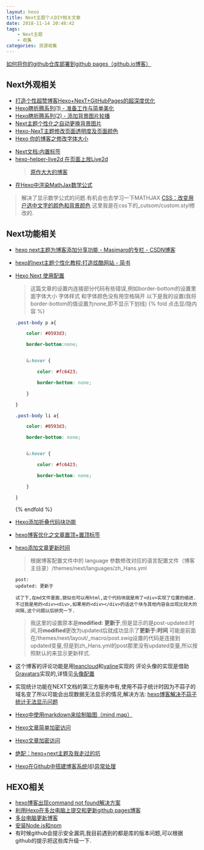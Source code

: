 ```yaml
---
layout: hexo
title: Next主题个人DIY相关文章
date: 2018-11-14 20:48:42
tags: 
	- Next主题
	- 收集
categories: 资源收集
---
```

[如何将你的github仓库部署到github pages（github.io博客）](https://www.cnblogs.com/wanliyuan/p/5673622.html)
## Next外观相关
* [打造个性超赞博客Hexo+NexT+GitHubPages的超深度优化](https://reuixiy.github.io/technology/computer/computer-aided-art/2017/06/09/hexo-next-optimization.html)
* [Hexo瞎折腾系列(1) - 准备工作与简单美化](https://www.cnblogs.com/yulinlewis/p/9348024.html)
* [Hexo瞎折腾系列(2) - 添加背景图片轮播](https://blog.csdn.net/lewky_liu/article/details/81149140)
* [Next主题个性化之自动更换背景图片](https://blog.csdn.net/mango_haoming/article/details/78473243)
* [Hexo-NexT主题修改页面透明度及页面颜色](https://liujunzhou.cn/2018/8/16/page-background/)
* [Hexo 你的博客之修改字体大小](https://www.jianshu.com/p/02fbd409988c)

<!-- more -->

* [Next文档:内置标签](http://theme-next.iissnan.com/tag-plugins.html)
* [hexo-helper-live2d 在页面上放Live2d](https://github.com/EYHN/hexo-helper-live2d/blob/master/README.zh-CN.md)
 	>[原作大大的博客](https://huaji8.top/post/live2d-plugin-2.0/)
* [在Hexo中渲染MathJax数学公式](https://www.jianshu.com/p/7ab21c7f0674)
>解决了显示数学公式的问题.有机会也去学习一下MATHJAX
[CSS：改变用户选中文字的颜色和背景颜色](https://blog.csdn.net/qq_31164127/article/details/76147571)
>这里我是在css下的_cutsom/custom.styl修改的.
## Next功能相关
* [hexo next主题为博客添加分享功能 - Masimaro的专栏 - CSDN博客](https://blog.csdn.net/lanuage/article/details/78991798)
* [hexo的next主题个性化教程:打造炫酷网站 - 简书](https://www.jianshu.com/p/f054333ac9e6)
* [Hexo Next 使用配置](https://www.jianshu.com/p/7614e8a173f5)
	>这篇文章的设置内连接部分代码有些错误,例如border-bottom的设置里面字体大小 字体样式 和字体颜色没有用空格隔开
	以下是我的设置(我将border-bottom的值设置为none,即不显示下划线)
	{% fold 点击显/隐内容 %}
	```css
	.post-body p a{

		color: #0593d3;

		border-bottom:none;


		&:hover {

			color: #fc6423;

			border-bottom: none;

		}

	}

	.post-body li a{

		color: #0593d3;

		border-bottom: none;


		&:hover {

			color: #fc6423;

			border-bottom: none;

		}

	}

	```
	{% endfold %}
* [Hexo添加折叠代码块功能](https://www.cnblogs.com/woshimrf/p/hexo-fold-block.html)
* [hexo博客优化之文章置顶+置顶标签](https://blog.csdn.net/qwerty200696/article/details/79010629)
* [hexo添加文章更新时间](https://www.jianshu.com/p/ae3a0666e998)
	>根据博客配置文件中的 language 参数修改对应的语言配置文件（博客主目录）/themes/next/languages/zh_Hans.yml

	```
	post:
	updated: 更新于

	试了下,在md文件里面,貌似也可以用html,这个代码块就是用了<div>实现了位置的缩进.
	不过我是用的<div><div>,如果用的<div></div>的话这个块与其他内容会出现比较大的间隔,这个问题以后研究一下.
	```
	

	>我这里的设置原本是**modified: 更新于**,但是显示的是post-updated:时间,将**modified**更改为updated后就成功显示了**更新于:时间**
	可能是前面在/themes/next/layout/_macro/post.swig设置的代码是连接到updated变量,但是到zh_Hans.yml的post那里没有updated变量,所以按照默认的来显示更新样式.

* 这个博客的评论功能是用[leancloud](https://leancloud.cn/)和[valine](https://valine.js.org)实现的
评论头像的实现是借助[Gravatars](https://en.gravatar.com/)实现的,详情见[头像配置](https://valine.js.org/avatar.html)

* 实现统计功能在NEXT文档的第三方服务中有,使用不蒜子统计时因为不蒜子的域名变了所以可能会出现数据无法显示的情况,解决方法:
[hexo博客解决不蒜子统计无法显示问题](https://www.jianshu.com/p/fd3accaa2ae0)

* [Hexo中使用markdown来绘制脑图（mind map）](https://qsli.github.io/2017/01/01/markdown-mindmap/)
* [Hexo文章简单加密访问](https://blog.csdn.net/Lancelot_Lewis/article/details/53422901)
* [Hexo文章加密访问](https://www.jianshu.com/p/e4203ee066e5)
* [绝配：hexo+next主题及我走过的坑](https://www.jianshu.com/p/21c94eb7bcd1)
* [Hexo在Github中搭建博客系统(6)异常处理](https://blog.csdn.net/chwshuang/article/details/52350559)

## HEXO相关
* [hexo博客出现command not found解决方案](https://blog.csdn.net/whjkm/article/details/42675579)
* [利用Hexo在多台电脑上提交和更新github pages博客](https://www.jianshu.com/p/0b1fccce74e0)
* [多台电脑更新博客](https://otakurice.github.io/2018/07/23/%E5%A4%9A%E5%8F%B0%E7%94%B5%E8%84%91%E6%9B%B4%E6%96%B0%E5%8D%9A%E5%AE%A2/)
* [安装Node.js和npm](https://www.liaoxuefeng.com/wiki/1022910821149312/1023025597810528)  
* 有时候github会提示安全漏洞,我目前遇到的都是库的版本问题,可以根据github的提示把这些库升级一下.